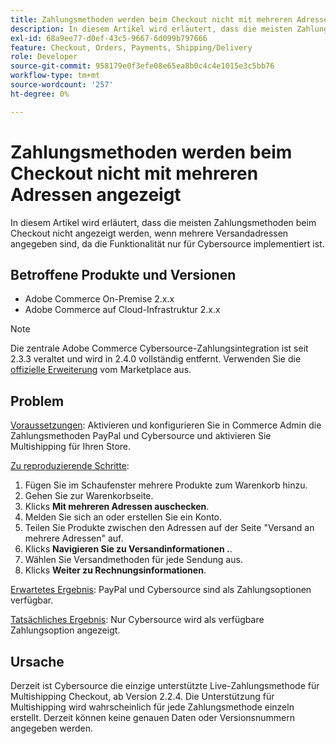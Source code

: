 ```yaml
---
title: Zahlungsmethoden werden beim Checkout nicht mit mehreren Adressen angezeigt
description: In diesem Artikel wird erläutert, dass die meisten Zahlungsmethoden beim Checkout nicht angezeigt werden, wenn mehrere Versandadressen angegeben sind, da die Funktionalität nur für Cybersource implementiert ist.
exl-id: 68a9ee77-d0ef-43c5-9667-6d099b797666
feature: Checkout, Orders, Payments, Shipping/Delivery
role: Developer
source-git-commit: 958179e0f3efe08e65ea8b0c4c4e1015e3c5bb76
workflow-type: tm+mt
source-wordcount: '257'
ht-degree: 0%

---
```


# Zahlungsmethoden werden beim Checkout nicht mit mehreren Adressen angezeigt

In diesem Artikel wird erläutert, dass die meisten Zahlungsmethoden beim Checkout nicht angezeigt werden, wenn mehrere Versandadressen angegeben sind, da die Funktionalität nur für Cybersource implementiert ist.

## Betroffene Produkte und Versionen

* Adobe Commerce On-Premise 2.x.x
* Adobe Commerce auf Cloud-Infrastruktur 2.x.x

>[!NOTE]
>
>Die zentrale Adobe Commerce Cybersource-Zahlungsintegration ist seit 2.3.3 veraltet und wird in 2.4.0 vollständig entfernt. Verwenden Sie die [offizielle Erweiterung](https://marketplace.magento.com/cybersource-global-payment-management.html) vom Marketplace aus.

## Problem

<u>Voraussetzungen</u>: Aktivieren und konfigurieren Sie in Commerce Admin die Zahlungsmethoden PayPal und Cybersource und aktivieren Sie Multishipping für Ihren Store.

<u>Zu reproduzierende Schritte</u>:

1. Fügen Sie im Schaufenster mehrere Produkte zum Warenkorb hinzu.
1. Gehen Sie zur Warenkorbseite.
1. Klicks **Mit mehreren Adressen auschecken**.
1. Melden Sie sich an oder erstellen Sie ein Konto.
1. Teilen Sie Produkte zwischen den Adressen auf der Seite &quot;Versand an mehrere Adressen&quot; auf.
1. Klicks **Navigieren Sie zu Versandinformationen .**.
1. Wählen Sie Versandmethoden für jede Sendung aus.
1. Klicks **Weiter zu Rechnungsinformationen**.

<u>Erwartetes Ergebnis</u>: PayPal und Cybersource sind als Zahlungsoptionen verfügbar.

<u>Tatsächliches Ergebnis</u>: Nur Cybersource wird als verfügbare Zahlungsoption angezeigt.

## Ursache

Derzeit ist Cybersource die einzige unterstützte Live-Zahlungsmethode für Multishipping Checkout, ab Version 2.2.4. Die Unterstützung für Multishipping wird wahrscheinlich für jede Zahlungsmethode einzeln erstellt. Derzeit können keine genauen Daten oder Versionsnummern angegeben werden.
